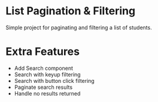 # List Pagination & Filtering
Simple project for paginating and filtering a list of students.

# Extra Features
- Add Search component
- Search with keyup filtering
- Search with button click filtering
- Paginate search results
- Handle no results returned